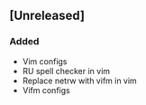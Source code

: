 ## [Unreleased]

### Added
- Vim configs
- RU spell checker in vim
- Replace netrw with vifm in vim
- Vifm configs
